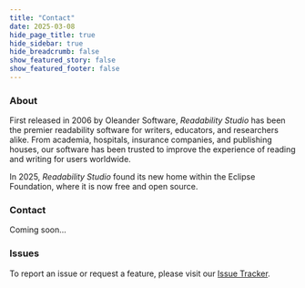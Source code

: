 ```yaml
---
title: "Contact"
date: 2025-03-08
hide_page_title: true
hide_sidebar: true
hide_breadcrumb: false
show_featured_story: false
show_featured_footer: false
---
```


### About

First released in 2006 by Oleander Software, *Readability Studio* has been the premier readability software for writers, educators, and researchers alike.
From academia, hospitals, insurance companies, and publishing houses, our software has been trusted to improve the experience of reading and writing for users worldwide.

In 2025, *Readability Studio* found its new home within the Eclipse Foundation, where it is now free and open source.

### Contact

Coming soon...

### Issues

To report an issue or request a feature, please visit our [Issue Tracker](https://github.com/eclipse-ers/ReadabilityStudio/issues).
